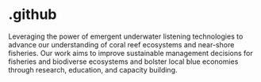 # .github
Leveraging the power of emergent underwater listening technologies to advance our understanding of coral reef ecosystems and near-shore fisheries. Our work aims to improve sustainable management decisions for fisheries and biodiverse ecosystems and bolster local blue economies through research, education, and capacity building.

